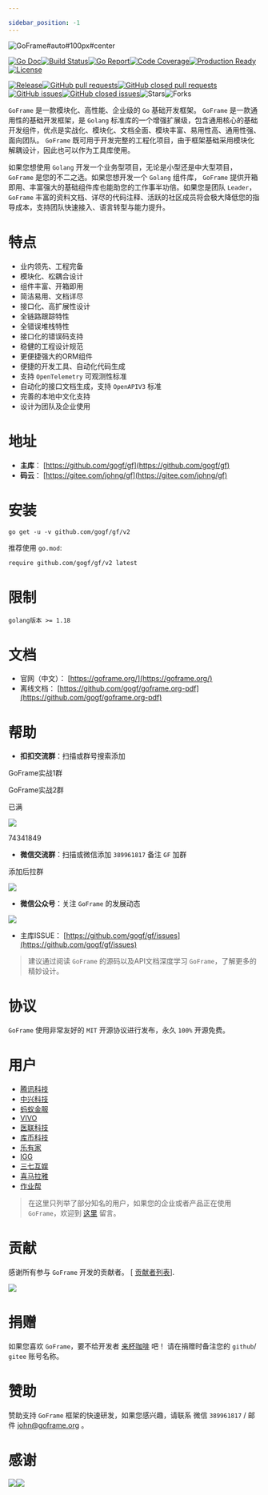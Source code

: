 ```yaml
---

sidebar_position: -1
---
```




![GoFrame#auto#100px#center](/download/attachments/1114119/logo2.png?version=1&modificationDate=1684158720965&api=v2)

[![Go Doc](https://godoc.org/github.com/gogf/gf?status.svg)](https://pkg.go.dev/github.com/gogf/gf/v2)[![Build Status](https://api.travis-ci.com/gogf/gf.svg?branch=master)](https://travis-ci.com/github/gogf/gf)[![Go Report](https://goreportcard.com/badge/github.com/gogf/gf)](https://goreportcard.com/report/github.com/gogf/gf)[![Code Coverage](https://codecov.io/gh/gogf/gf/branch/master/graph/badge.svg)](https://codecov.io/gh/gogf/gf/branch/master)[![Production Ready](https://img.shields.io/badge/production-ready-blue.svg)](https://github.com/gogf/gf)[![License](https://img.shields.io/github/license/gogf/gf.svg?style=flat)](https://github.com/gogf/gf)

[![Release](https://img.shields.io/github/v/release/gogf/gf)](https://github.com/gogf/gf/releases)[![GitHub pull requests](https://img.shields.io/github/issues-pr/gogf/gf)](https://github.com/gogf/gf/pulls)[![GitHub closed pull requests](https://img.shields.io/github/issues-pr-closed/gogf/gf)](https://github.com/gogf/gf/pulls?q=is%3Apr+is%3Aclosed)[![GitHub issues](https://img.shields.io/github/issues/gogf/gf)](https://github.com/gogf/gf/issues)[![GitHub closed issues](https://img.shields.io/github/issues-closed/gogf/gf)](https://github.com/gogf/gf/issues?q=is%3Aissue+is%3Aclosed)![Stars](https://img.shields.io/github/stars/gogf/gf?style=flat)![Forks](https://img.shields.io/github/forks/gogf/gf?style=flat)

`GoFrame` 是一款模块化、高性能、企业级的 `Go` 基础开发框架。 `GoFrame` 是一款通用性的基础开发框架，是 `Golang` 标准库的一个增强扩展级，包含通用核心的基础开发组件，优点是实战化、模块化、文档全面、模块丰富、易用性高、通用性强、面向团队。 `GoFrame` 既可用于开发完整的工程化项目，由于框架基础采用模块化解耦设计，因此也可以作为工具库使用。

如果您想使用 `Golang` 开发一个业务型项目，无论是小型还是中大型项目， `GoFrame` 是您的不二之选。如果您想开发一个 `Golang` 组件库， `GoFrame` 提供开箱即用、丰富强大的基础组件库也能助您的工作事半功倍。如果您是团队 `Leader`， `GoFrame` 丰富的资料文档、详尽的代码注释、活跃的社区成员将会极大降低您的指导成本，支持团队快速接入、语言转型与能力提升。

# 特点

- 业内领先、工程完备
- 模块化、松耦合设计
- 组件丰富、开箱即用
- 简洁易用、文档详尽
- 接口化、高扩展性设计
- 全链路跟踪特性
- 全错误堆栈特性
- 接口化的错误码支持
- 稳健的工程设计规范
- 更便捷强大的ORM组件
- 便捷的开发工具、自动化代码生成
- 支持 `OpenTelemetry` 可观测性标准
- 自动化的接口文档生成，支持 `OpenAPIV3` 标准
- 完善的本地中文化支持
- 设计为团队及企业使用

# 地址

- **主库**： [https://github.com/gogf/gf](https://github.com/gogf/gf)
- **码云**： [https://gitee.com/johng/gf](https://gitee.com/johng/gf)

# 安装

```
go get -u -v github.com/gogf/gf/v2
```

推荐使用 `go.mod`:

```
require github.com/gogf/gf/v2 latest
```

# 限制

```
golang版本 >= 1.18
```

# 文档

- 官网（中文）： [https://goframe.org/](https://goframe.org/)
- 离线文档： [https://github.com/gogf/goframe.org-pdf](https://github.com/gogf/goframe.org-pdf)

# 帮助

- **扣扣交流群**：扫描或群号搜索添加





GoFrame实战1群



GoFrame实战2群















已满







![](/download/thumbnails/1114119/1618482221516.png?version=1&modificationDate=1618482239045&api=v2)



74341849

- **微信交流群**：扫描或微信添加 `389961817` 备注 `GF` 加群





添加后拉群







![](/download/thumbnails/1114119/image2021-4-15_19-23-42.png?version=1&modificationDate=1618485986477&api=v2)

- **微信公众号**：关注 `GoFrame` 的发展动态

![](/download/thumbnails/1114119/qrcode_for_gh_f67013196297_258%20%281%29.jpg?version=2&modificationDate=1640963240154&api=v2)

- 主库ISSUE： [https://github.com/gogf/gf/issues](https://github.com/gogf/gf/issues)

> 建议通过阅读 `GoFrame` 的源码以及API文档深度学习 `GoFrame`，了解更多的精妙设计。

# 协议

`GoFrame` 使用非常友好的 `MIT` 开源协议进行发布，永久 `100%` 开源免费。

# 用户

- [腾讯科技](https://www.tencent.com/)
- [中兴科技](https://www.zte.com.cn/china/)
- [蚂蚁金服](https://www.antfin.com/)
- [VIVO](https://www.vivo.com/)
- [医联科技](https://www.medlinker.com/)
- [库币科技](https://www.kucoin.io/)
- [乐有家](https://www.leyoujia.com/)
- [IGG](https://igg.com)
- [三七互娱](https://www.37.com/)
- [喜马拉雅](https://www.ximalaya.com)
- [作业帮](https://www.zybang.com/)

> 在这里只列举了部分知名的用户，如果您的企业或者产品正在使用 `GoFrame`，欢迎到 [这里](https://goframe.org/docs/提交使用案例) 留言。

# 贡献

感谢所有参与 `GoFrame` 开发的贡献者。 \[ [贡献者列表](https://github.com/gogf/gf/graphs/contributors)\].

[![](https://contributors-img.web.app/image?repo=gogf/gf)](https://github.com/gogf/gf/graphs/contributors)

# 捐赠

如果您喜欢 `GoFrame`，要不给开发者 [来杯咖啡](/docs/支持我们/来杯咖啡) 吧！ 请在捐赠时备注您的 `github`/ `gitee` 账号名称。

# 赞助

赞助支持 `GoFrame` 框架的快速研发，如果您感兴趣，请联系 微信 `389961817` / 邮件 [john@goframe.org](mailto:john@goframe.org) 。

# 感谢

[![](/download/thumbnails/1114119/jetbrains.png?version=1&modificationDate=1608649325806&api=v2)](https://www.jetbrains.com/?from=GoFrame)[![](/download/thumbnails/1114119/atlassian.jpg?version=1&modificationDate=1612661946532&api=v2)](https://www.atlassian.com/?from=GoFrame)